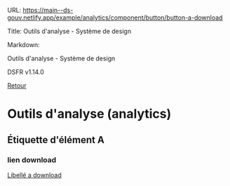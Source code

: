 URL:
https://main--ds-gouv.netlify.app/example/analytics/component/button/button-a-download

Title:
Outils d'analyse - Système de design

Markdown:

Outils d'analyse - Système de design


DSFR v1.14.0


[Retour](../)


# Outils d'analyse (analytics)


## Étiquette d'élément A


### lien download


[Libellé a download](../../../../../example/img/image.jpg)
